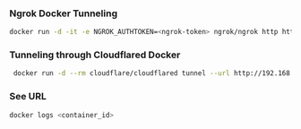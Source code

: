 ### Ngrok Docker Tunneling
```sh
docker run -d -it -e NGROK_AUTHTOKEN=<ngrok-token> ngrok/ngrok http http://host.docker.internal:80 --host-header="localhost:80"
```
### Tunneling through Cloudflared Docker
```sh
 docker run -d --rm cloudflare/cloudflared tunnel --url http://192.168.1.101:80
```
### See URL
```sh
docker logs <container_id>
```
